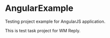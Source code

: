 # AngularExample
Testing project example for AngularJS application.

This is test task project for WM Reply.
